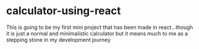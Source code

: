 # calculator-using-react
This is going to be my first mini project that has been made in react...though it is just a normal and minimalistic calculator but it means much to me as a stepping stone in my development journey
